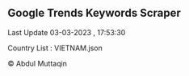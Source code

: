 

## Google Trends Keywords Scraper 
 
Last Update 03-03-2023 , 17:53:30

Country List :
VIETNAM.json



© Abdul Muttaqin 
